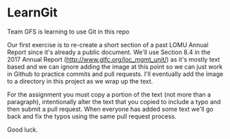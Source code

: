 # LearnGit
Team GFS is learning to use Git in this repo

Our first exercise is to re-create a short section of a past LOMU Annual Report since it's already a public document. We'll use Section 8.4 in the 2017 Annual Report (http://www.glfc.org/loc_mgmt_unit/) as it's mostly text based and we can ignore adding the image at this point so we can just work in Github to practice commits and pull requests. I'll eventually add the image to a directory in this project as we wrap up the text.

For the assignment you must copy a portion of the text (not more than a paragraph), intentionally alter the text that you copied to include a typo and then submit a pull request. When everyone has added some text we'll go back and fix the typos using the same pull request process.

Good luck.
